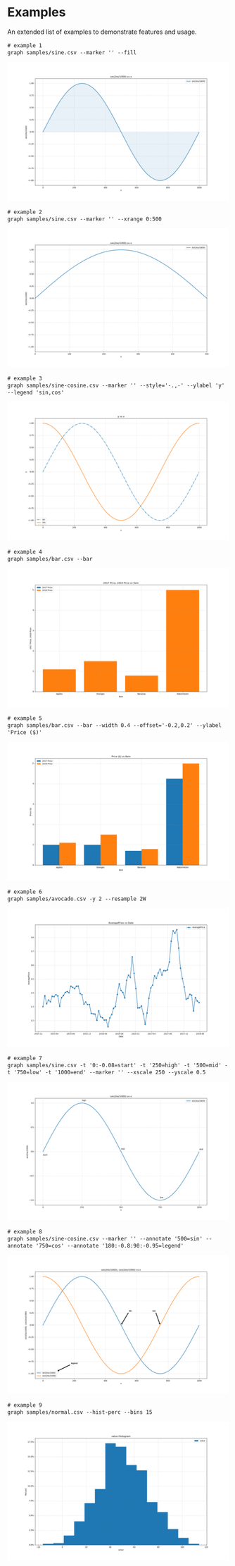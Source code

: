 # Examples
An extended list of examples to demonstrate features and usage.

```
# example 1
graph samples/sine.csv --marker '' --fill
```

![example-01](screenshots/example-01.png)

```
# example 2
graph samples/sine.csv --marker '' --xrange 0:500
```

![example-02](screenshots/example-02.png)

```
# example 3
graph samples/sine-cosine.csv --marker '' --style='-.,-' --ylabel 'y' --legend 'sin,cos'
```

![example-03](screenshots/example-03.png)

```
# example 4
graph samples/bar.csv --bar
```

![example-04](screenshots/example-04.png)

```
# example 5
graph samples/bar.csv --bar --width 0.4 --offset='-0.2,0.2' --ylabel 'Price ($)'
```

![example-05](screenshots/example-05.png)

```
# example 6
graph samples/avocado.csv -y 2 --resample 2W
```

![example-06](screenshots/example-06.png)

```
# example 7
graph samples/sine.csv -t '0:-0.08=start' -t '250=high' -t '500=mid' -t '750=low' -t '1000=end' --marker '' --xscale 250 --yscale 0.5
```

![example-07](screenshots/example-07.png)

```
# example 8
graph samples/sine-cosine.csv --marker '' --annotate '500=sin' --annotate '750=cos' --annotate '180:-0.8:90:-0.95=legend'
```

![example-08](screenshots/example-08.png)

```
# example 9
graph samples/normal.csv --hist-perc --bins 15
```

![example-09](screenshots/example-09.png)
